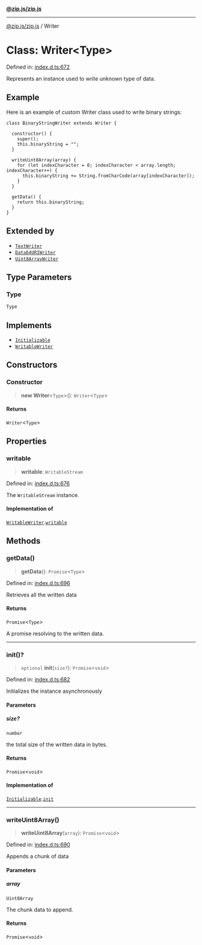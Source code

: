 [**@zip.js/zip.js**](../README.md)

***

[@zip.js/zip.js](../globals.md) / Writer

# Class: Writer\<Type\>

Defined in: [index.d.ts:672](https://github.com/gildas-lormeau/zip.js/blob/cd8507443514e12617ac25921566eb3131bcdbff/index.d.ts#L672)

Represents an instance used to write unknown type of data.

## Example

Here is an example of custom Writer class used to write binary strings:
```
class BinaryStringWriter extends Writer {

  constructor() {
    super();
    this.binaryString = "";
  }

  writeUint8Array(array) {
    for (let indexCharacter = 0; indexCharacter < array.length; indexCharacter++) {
      this.binaryString += String.fromCharCode(array[indexCharacter]);
    }
  }

  getData() {
    return this.binaryString;
  }
}
```

## Extended by

- [`TextWriter`](TextWriter.md)
- [`Data64URIWriter`](Data64URIWriter.md)
- [`Uint8ArrayWriter`](Uint8ArrayWriter.md)

## Type Parameters

### Type

`Type`

## Implements

- [`Initializable`](../interfaces/Initializable.md)
- [`WritableWriter`](../interfaces/WritableWriter.md)

## Constructors

### Constructor

> **new Writer**\<`Type`\>(): `Writer`\<`Type`\>

#### Returns

`Writer`\<`Type`\>

## Properties

### writable

> **writable**: `WritableStream`

Defined in: [index.d.ts:676](https://github.com/gildas-lormeau/zip.js/blob/cd8507443514e12617ac25921566eb3131bcdbff/index.d.ts#L676)

The `WritableStream` instance.

#### Implementation of

[`WritableWriter`](../interfaces/WritableWriter.md).[`writable`](../interfaces/WritableWriter.md#writable)

## Methods

### getData()

> **getData**(): `Promise`\<`Type`\>

Defined in: [index.d.ts:696](https://github.com/gildas-lormeau/zip.js/blob/cd8507443514e12617ac25921566eb3131bcdbff/index.d.ts#L696)

Retrieves all the written data

#### Returns

`Promise`\<`Type`\>

A promise resolving to the written data.

***

### init()?

> `optional` **init**(`size?`): `Promise`\<`void`\>

Defined in: [index.d.ts:682](https://github.com/gildas-lormeau/zip.js/blob/cd8507443514e12617ac25921566eb3131bcdbff/index.d.ts#L682)

Initializes the instance asynchronously

#### Parameters

##### size?

`number`

the total size of the written data in bytes.

#### Returns

`Promise`\<`void`\>

#### Implementation of

[`Initializable`](../interfaces/Initializable.md).[`init`](../interfaces/Initializable.md#init)

***

### writeUint8Array()

> **writeUint8Array**(`array`): `Promise`\<`void`\>

Defined in: [index.d.ts:690](https://github.com/gildas-lormeau/zip.js/blob/cd8507443514e12617ac25921566eb3131bcdbff/index.d.ts#L690)

Appends a chunk of data

#### Parameters

##### array

`Uint8Array`

The chunk data to append.

#### Returns

`Promise`\<`void`\>
